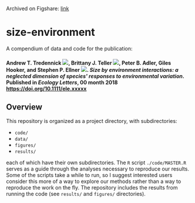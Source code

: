 Archived on Figshare: [link](https://figshare.com/articles/Data_and_code_from_Size-by-environment_interactions_a_neglected_dimension_of_species_responses_to_environmental_variation/6980054)

# size-environment
A compendium of data and code for the publication:

#### Andrew T. Tredennick [![](https://orcid.org/sites/default/files/images/orcid_16x16.png)](https://orcid.org/0000-0003-1254-3339), Brittany J. Teller [![](https://orcid.org/sites/default/files/images/orcid_16x16.png)](https://orcid.org/https://orcid.org/0000-0001-8368-875X), Peter B. Adler, Giles Hooker, and Stephen P. Ellner [![](https://orcid.org/sites/default/files/images/orcid_16x16.png)](https://orcid.org/https://orcid.org/0000-0002-8351-9734). *Size by environment interactions: a neglected dimension of species' responses to environmental variation*. Published in *Ecology Letters*, 00 month 2018 <https://doi.org/10.1111/ele.xxxxx>

## Overview

This repository is organized as a project directory, with subdirectories:

  - `code/`
  - `data/`
  - `figures/`
  - `results/`

each of which have their own subdirectories.
The `R` script `./code/MASTER.R` serves as a guide through the analyses necessary to reproduce our results.
Some of the scripts take a while to run, so I suggest interested users consider this more of a way to explore our methods rather than a way to reproduce the work on the fly.
The repository includes the results from running the code (see `results/` and `figures/` directories).

